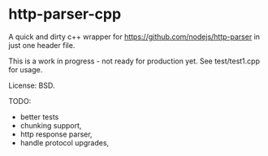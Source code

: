 # http-parser-cpp
A quick and dirty c++ wrapper for https://github.com/nodejs/http-parser in just one header file.

This is a work in progress - not ready for production yet. See test/test1.cpp for usage.

License: BSD.

TODO:
* better tests
* chunking support,
* http response parser,
* handle protocol upgrades,
